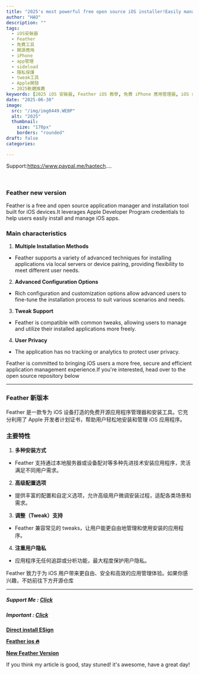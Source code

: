 ```yaml
---
title: "2025's most powerful free open source iOS installer!Easily manage your iPhone apps (no tracking/privacy protection)"
author: "HAO"
description: ""
tags:
  - iOS安裝器
  - Feather
  - 免費工具
  - 開源應用
  - iPhone
  - app管理
  - sideload
  - 隱私保護
  - tweak工具
  - Apple開發
  - 2025軟體推薦
keywords: [2025 iOS 安裝器, Feather iOS 教學, 免費 iPhone 應用管理器, iOS sideload 工具, iPhone app 安裝, 最佳開源 iOS 工具, 無追蹤安裝器, 私隱保護 iOS 工具, iOS tweak 支持, iPhone 免費 app 管理, Apple 開發者 sideload, Open Source iOS Installer, 2025 iPhone app 推薦, iOS app sideload 安全, iPhone 無廣告安裝器]
date: "2025-06-30"
image:
  src: "/img/img0449.WEBP"
  alt: "2025"
  thumbnail:
    size: "170px"
    borders: "rounded"
draft: false
categories:

---
```


Support:https://www.paypal.me/haotech....
<!--more-->

<br>

### **Feather new version**

Feather is a free and open source application manager and installation tool built for iOS devices.It leverages Apple Developer Program credentials to help users easily install and manage iOS apps.

### **Main characteristics**

1. **Multiple Installation Methods**  
- Feather supports a variety of advanced techniques for installing applications via local servers or device pairing, providing flexibility to meet different user needs.

2. **Advanced Configuration Options**  
- Rich configuration and customization options allow advanced users to fine-tune the installation process to suit various scenarios and needs.

3. **Tweak Support**  
- Feather is compatible with common tweaks, allowing users to manage and utilize their installed applications more freely.

4. **User Privacy**  
- The application has no tracking or analytics to protect user privacy.

Feather is committed to bringing iOS users a more free, secure and efficient application management experience.If you're interested, head over to the open source repository below

---

### **Feather 新版本**

Feather 是一款专为 iOS 设备打造的免费开源应用程序管理器和安装工具。它充分利用了 Apple 开发者计划证书，帮助用户轻松地安装和管理 iOS 应用程序。

### **主要特性**

1. **多种安装方式**
- Feather 支持通过本地服务器或设备配对等多种先进技术安装应用程序，灵活满足不同用户需求。

2. **高级配置选项**
- 提供丰富的配置和自定义选项，允许高级用户微调安装过程，适配各类场景和需求。

3. **调整（Tweak）支持**  
- Feather 兼容常见的 tweaks，让用户能更自由地管理和使用安装的应用程序。

4. **注重用户隐私**
- 应用程序无任何追踪或分析功能，最大程度保护用户隐私。

Feather 致力于为 iOS 用户带来更自由、安全和高效的应用管理体验。如果你感兴趣，不妨前往下方开源仓库

---

##### **<font style="background: "> Support Me :</font>** **[Click](https://www.paypal.me/haotech)**

##### **<font style="background: "> Important : </font>** **[Click](https://www.patreon.com/hao8?utm_medium=unknown&utm_source=join_link&utm_campaign=creatorshare_creator&utm_content=copyLink)**

##### **<font style="background:  ">  </font>** 
**[Direct install ESign](https://haee.dpdns.org/post/esign250608/)**

**[Feather ios 🔥](https://haee.dpdns.org/post/feather250626/)**

**[New Feather Version](https://github.com/khcrysalis/Feather/releases/tag/v2.2.2)**

If you think my article is good, stay stuned! it's awesome, have a great day!

